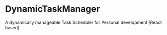 # DynamicTaskManager
A dynamically manageable Task Scheduler for Personal development [React based]
